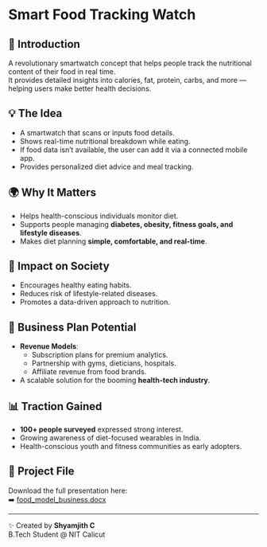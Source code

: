 # Smart Food Tracking Watch

## 📌 Introduction
A revolutionary smartwatch concept that helps people track the nutritional content of their food in real time.  
It provides detailed insights into calories, fat, protein, carbs, and more — helping users make better health decisions.

## 💡 The Idea
- A smartwatch that scans or inputs food details.  
- Shows real-time nutritional breakdown while eating.  
- If food data isn’t available, the user can add it via a connected mobile app.  
- Provides personalized diet advice and meal tracking.  

## 🌍 Why It Matters
- Helps health-conscious individuals monitor diet.  
- Supports people managing **diabetes, obesity, fitness goals, and lifestyle diseases**.  
- Makes diet planning **simple, comfortable, and real-time**.  

## 🚀 Impact on Society
- Encourages healthy eating habits.  
- Reduces risk of lifestyle-related diseases.  
- Promotes a data-driven approach to nutrition.  

## 💼 Business Plan Potential
- **Revenue Models**:  
  - Subscription plans for premium analytics.  
  - Partnership with gyms, dieticians, hospitals.  
  - Affiliate revenue from food brands.  
- A scalable solution for the booming **health-tech industry**.  

## 📊 Traction Gained
- **100+ people surveyed** expressed strong interest.  
- Growing awareness of diet-focused wearables in India.  
- Health-conscious youth and fitness communities as early adopters.  

## 📎 Project File
Download the full presentation here:  
➡️ [food_model_business.docx](./food_model_business.docx)

---
✨ Created by **Shyamjith C**  
B.Tech Student @ NIT Calicut
